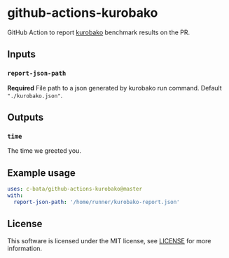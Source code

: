 # github-actions-kurobako

GitHub Action to report [kurobako](https://github.com/sile/kurobako) benchmark results on the PR.

## Inputs

### `report-json-path`

**Required** File path to a json generated by kurobako run command. Default `"./kurobako.json"`.

## Outputs

### `time`

The time we greeted you.

## Example usage

```yaml
uses: c-bata/github-actions-kurobako@master
with:
  report-json-path: '/home/runner/kurobako-report.json'
```

## License

This software is licensed under the MIT license, see [LICENSE](./LICENSE) for more information.

